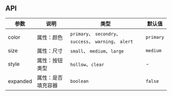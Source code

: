 ## API

| 参数 | 说明 | 类型 | 默认值 |
| --- | --- | --- | --- |
| color | 属性：颜色 | `primary`、 `secondry`、 `success`、 `warning`、 `alert` | `primary` |
| size | 属性：尺寸 | `small`、 `medium`、`large` | `medium` |
| style | 属性：按钮类型 | `hollow`、`clear` | - |
| expanded | 属性：是否填充容器 | `boolean` | `false` |

